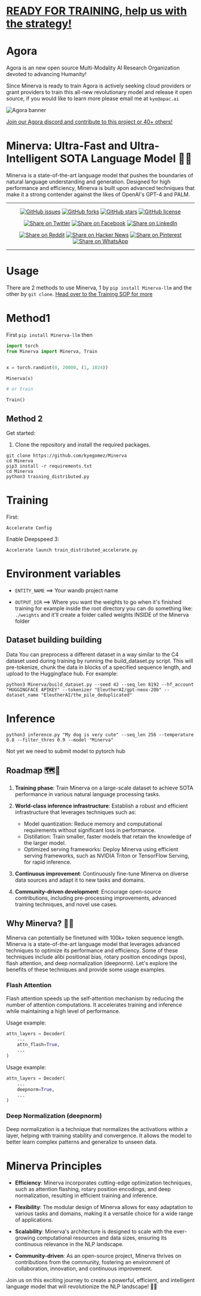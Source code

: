 # [READY FOR TRAINING, help us with the strategy!](https://www.figma.com/file/pfaU8Nhyw0EdXuT6z4Hutw/Minerva-Strategy?type=whiteboard&node-id=0%3A1&t=Tub1wIzaPAXt2i86-1)

# Agora
Agora is an new open source Multi-Modality AI Research Organization devoted to advancing Humanity!

Since Minerva is ready to train Agora is actively seeking cloud providers or grant providers to train this all-new revolutionary model and release it open source, if you would like to learn more please email me at `kye@apac.ai`


![Agora banner](agora-banner.png)

[Join our Agora discord and contribute to this project or 40+ others!](https://discord.gg/qUtxnK2NMf)


# Minerva: Ultra-Fast and Ultra-Intelligent SOTA Language Model 🚀🌌

<!-- ![Minerva Next Generation Open Source Language Model](/Minerva-banner.png) -->
Minerva is a state-of-the-art language model that pushes the boundaries of natural language understanding and generation. Designed for high performance and efficiency, Minerva is built upon advanced techniques that make it a strong contender against the likes of OpenAI's GPT-4 and PALM.

---

<div align="center">

[![GitHub issues](https://img.shields.io/github/issues/kyegomez/Minerva)](https://github.com/kyegomez/Minerva/issues) [![GitHub forks](https://img.shields.io/github/forks/kyegomez/Minerva)](https://github.com/kyegomez/Minerva/network) [![GitHub stars](https://img.shields.io/github/stars/kyegomez/Minerva)](https://github.com/kyegomez/Minerva/stargazers) [![GitHub license](https://img.shields.io/github/license/kyegomez/Minerva)](https://github.com/kyegomez/Minerva/blob/main/LICENSE)

</div>

<div align="center">

[![Share on Twitter](https://img.shields.io/twitter/url/https/twitter.com/cloudposse.svg?style=social&label=Share%20%40kyegomez/Minerva)](https://twitter.com/intent/tweet?text=Check%20out%20this%20amazing%20AI%20project:%20Minerva&url=https%3A%2F%2Fgithub.com%2Fkyegomez%2FMinerva) [![Share on Facebook](https://img.shields.io/badge/Share-%20facebook-blue)](https://www.facebook.com/sharer/sharer.php?u=https%3A%2F%2Fgithub.com%2Fkyegomez%2FMinerva) [![Share on LinkedIn](https://img.shields.io/badge/Share-%20linkedin-blue)](https://www.linkedin.com/shareArticle?mini=true&url=https%3A%2F%2Fgithub.com%2Fkyegomez%2FMinerva&title=&summary=&source=)

[![Share on Reddit](https://img.shields.io/badge/-Share%20on%20Reddit-orange)](https://www.reddit.com/submit?url=https%3A%2F%2Fgithub.com%2Fkyegomez%2FMinerva&title=Minerva%20-%20the%20next%20generation%20AI%20shields) [![Share on Hacker News](https://img.shields.io/badge/-Share%20on%20Hacker%20News-orange)](https://news.ycombinator.com/submitlink?u=https%3A%2F%2Fgithub.com%2Fkyegomez%2FMinerva&t=Minerva%20-%20the%20next%20generation%20AI%20shields) [![Share on Pinterest](https://img.shields.io/badge/-Share%20on%20Pinterest-red)](https://pinterest.com/pin/create/button/?url=https%3A%2F%2Fgithub.com%2Fkyegomez%2FMinerva&media=https%3A%2F%2Fexample.com%2Fimage.jpg&description=Minerva%20-%20the%20next%20generation%20AI%20shields) [![Share on WhatsApp](https://img.shields.io/badge/-Share%20on%20WhatsApp-green)](https://api.whatsapp.com/send?text=Check%20out%20Minerva%20-%20the%20next%20generation%20AI%20shields%20%23Minerva%20%23AI%0A%0Ahttps%3A%2F%2Fgithub.com%2Fkyegomez%2FMinerva)

</div>

---




# Usage
There are 2 methods to use Minerva, 1 by `pip install Minerva-llm` and the other by `git clone`. [Head over to the Training SOP for more](DOCs/TRAINING.md)

# Method1
First `pip install Minerva-llm` then

```python
import torch
from Minerva import Minerva, Train


x = torch.randint(0, 20000, (1, 1024))

Minerva(x)

# or train

Train()

```


## Method 2

Get started:

1. Clone the repository and install the required packages.


```
git clone https://github.com/kyegomez/Minerva
cd Minerva
pip3 install -r requirements.txt
cd Minerva
python3 training_distributed.py
```

# Training

First:

`Accelerate Config`

Enable Deepspeed 3: 

`Accelerate launch train_distributed_accelerate.py`

# Environment variables

* `ENTITY_NAME` ==> Your wandb project name

* `OUTPUT_DIR` ==> Where you want the weights to go when it's finished training for example inside the root directory you can do something like: `./weights` and it'll create a folder called weights INSIDE of the Minerva folder

## Dataset building building

Data
You can preprocess a different dataset in a way similar to the C4 dataset used during training by running the build_dataset.py script. This will pre-tokenize, chunk the data in blocks of a specified sequence length, and upload to the Huggingface hub. For example:

```python3 Minerva/build_dataset.py --seed 42 --seq_len 8192 --hf_account "HUGGINGFACE APIKEY" --tokenizer "EleutherAI/gpt-neox-20b" --dataset_name "EleutherAI/the_pile_deduplicated"```



# Inference

```python3 inference.py "My dog is very cute" --seq_len 256 --temperature 0.8 --filter_thres 0.9 --model "Minerva"``` 

Not yet we need to submit model to pytorch hub



## Roadmap 🗺️📍

1. **Training phase**: Train Minerva on a large-scale dataset to achieve SOTA performance in various natural language processing tasks.

2. **World-class inference infrastructure**: Establish a robust and efficient infrastructure that leverages techniques such as:

   - Model quantization: Reduce memory and computational requirements without significant loss in performance.
   - Distillation: Train smaller, faster models that retain the knowledge of the larger model.
   - Optimized serving frameworks: Deploy Minerva using efficient serving frameworks, such as NVIDIA Triton or TensorFlow Serving, for rapid inference.

3. **Continuous improvement**: Continuously fine-tune Minerva on diverse data sources and adapt it to new tasks and domains.

4. **Community-driven development**: Encourage open-source contributions, including pre-processing improvements, advanced training techniques, and novel use cases.

## Why Minerva? 🌠💡

Minerva can potentially be finetuned with 100k+ token sequence length.
Minerva is a state-of-the-art language model that leverages advanced techniques to optimize its performance and efficiency. Some of these techniques include alibi positional bias, rotary position encodings (xpos), flash attention, and deep normalization (deepnorm). Let's explore the benefits of these techniques and provide some usage examples.


### Flash Attention

Flash attention speeds up the self-attention mechanism by reducing the number of attention computations. It accelerates training and inference while maintaining a high level of performance.

Usage example:

```python
attn_layers = Decoder(
    ...
    attn_flash=True,
    ...
)
```

Usage example:

```python
attn_layers = Decoder(
    ...
    deepnorm=True,
    ...
)
```

### Deep Normalization (deepnorm)

Deep normalization is a technique that normalizes the activations within a layer, helping with training stability and convergence. It allows the model to better learn complex patterns and generalize to unseen data.

# Minerva Principles
- **Efficiency**: Minerva incorporates cutting-edge optimization techniques, such as attention flashing, rotary position encodings, and deep normalization, resulting in efficient training and inference.

- **Flexibility**: The modular design of Minerva allows for easy adaptation to various tasks and domains, making it a versatile choice for a wide range of applications.

- **Scalability**: Minerva's architecture is designed to scale with the ever-growing computational resources and data sizes, ensuring its continuous relevance in the NLP landscape.

- **Community-driven**: As an open-source project, Minerva thrives on contributions from the community, fostering an environment of collaboration, innovation, and continuous improvement.

Join us on this exciting journey to create a powerful, efficient, and intelligent language model that will revolutionize the NLP landscape! 🚀🌟

